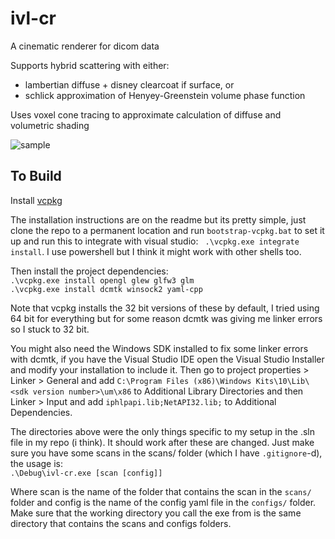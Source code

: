 # ivl-cr
A cinematic renderer for dicom data

Supports hybrid scattering with either:
 * lambertian diffuse + disney clearcoat if surface, or
 * schlick approximation of Henyey-Greenstein volume phase function

 Uses voxel cone tracing to approximate calculation of diffuse and volumetric shading

![sample](renders/hero.png)

## To Build
Install [vcpkg](https://github.com/microsoft/vcpkg)

The installation instructions are on the readme but its pretty simple,  just clone the repo to a permanent location and run `bootstrap-vcpkg.bat` to set it up and run this to integrate with visual studio: ` .\vcpkg.exe integrate install`. I use powershell but I think it might work with other shells too.

Then install the project dependencies: <br>
`.\vcpkg.exe install opengl glew glfw3 glm` <br>
`.\vcpkg.exe install dcmtk winsock2 yaml-cpp` <br>

Note that vcpkg installs the 32 bit versions of these by default, I tried using 64 bit for everything but for some reason dcmtk was giving me linker errors so I stuck to 32 bit.

You might also need the Windows SDK installed to fix some linker errors with dcmtk, if you have the Visual Studio IDE open the Visual Studio Installer and modify your installation to include it. Then go to project properties > Linker > General and add `C:\Program Files (x86)\Windows Kits\10\Lib\<sdk version number>\um\x86` to Additional Library Directories and then Linker > Input and add `iphlpapi.lib;NetAPI32.lib;` to Additional Dependencies.

The directories above were the only things specific to my setup in the .sln file in my repo (i think). It should work after these are changed. Just make sure you have some scans in the scans/ folder (which I have `.gitignore`-d), the usage is: <br>
`.\Debug\ivl-cr.exe [scan [config]]`

Where scan is the name of the folder that contains the scan in the `scans/` folder and config is the name of the config yaml file in the `configs/` folder. Make sure that the working directory you call the exe from is the same directory that contains the scans and configs folders.